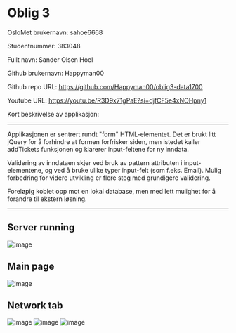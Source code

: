 Oblig 3
========
OsloMet brukernavn: sahoe6668

Studentnummer: 383048

Fullt navn: Sander Olsen Hoel

Github brukernavn: Happyman00

Github repo URL: https://github.com/Happyman00/oblig3-data1700

Youtube URL: https://youtu.be/R3D9x71gPaE?si=djfCF5e4xNOHpny1

Kort beskrivelse av applikasjon:
___
Applikasjonen er sentrert rundt "form" HTML-elementet. 
Det er brukt litt jQuery for å forhindre at formen forfrisker siden, men istedet kaller addTickets funksjonen og klarerer input-feltene for ny inndata.

Validering av inndataen skjer ved bruk av pattern attributen i input-elementene, og ved å bruke ulike typer input-felt (som f.eks. Email). Mulig forbedring for videre utvikling er flere steg med grundigere validering.

Foreløpig koblet opp mot en lokal database, men med lett mulighet for å forandre til ekstern løsning.
___
## Server running

![image](https://github.com/Happyman00/oblig3-data1700/assets/28388838/a3e8863a-bea5-4203-b9cc-9afd803a5de0)

## Main page

![image](https://github.com/Happyman00/oblig3-data1700/assets/28388838/6cb22470-bd11-481b-bcfe-4f291e998d38)

## Network tab

![image](https://github.com/Happyman00/oblig3-data1700/assets/28388838/2029beff-f603-429c-87f0-dad3208803fc)
![image](https://github.com/Happyman00/oblig3-data1700/assets/28388838/092ef712-b758-4f74-a149-0f8ebfba050c)
![image](https://github.com/Happyman00/oblig3-data1700/assets/28388838/fb5b59e4-b863-4ab2-89ea-146b764480a5)


